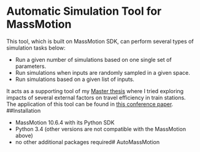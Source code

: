 # Automatic Simulation Tool for MassMotion
This tool, which is built on MassMotion SDK, can perform several types of simulation tasks below:
- Run a given number of simulations based on one single set of parameters.
- Run simulations when inputs are randomly sampled in a given space.
- Run simulations based on a given list of inputs.

It acts as a supporting tool of my [Master thesis](https://www.researchgate.net/project/Travel-Efficiency-Evaluation-in-Transforming-Train-Stations) where I tried exploring impacts of several external factors on travel efficiency in train stations.\
The application of this tool can be found in [this conference paper](https://www.researchgate.net/publication/350810067_Sensitivity_Analysis_of_Pedestrian_Simulation_on_Train_Station_Platforms).
##Installation
- MassMotion 10.6.4 with its Python SDK
- Python 3.4 (other versions are not compatible with the MassMotion above)
- no other additional packages required#   A u t o M a s s M o t i o n  
 
